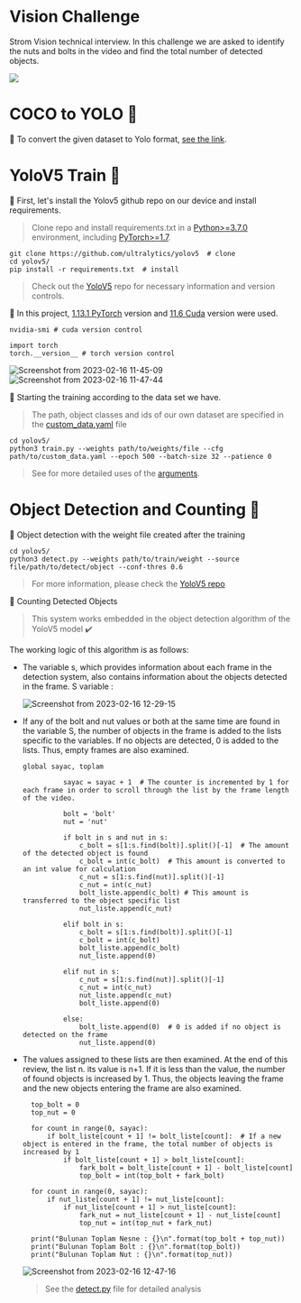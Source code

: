 # Vision Challenge
Strom Vision technical interview. In this challenge we are asked to identify the nuts and bolts in the video and find the total number of detected objects.

![](https://github.com/Hasan-atc/Stroma/blob/main/detect.gif)

# COCO to YOLO 🔷
🔻 To convert the given dataset to Yolo format, [see the link](https://github.com/pylabel-project/samples/blob/main/coco2yolov5.ipynb).

# YoloV5 Train :large_blue_diamond:
:small_red_triangle_down: First, let's install the Yolov5 github repo on our device and install requirements.
> Clone repo and install requirements.txt in a [Python>=3.7.0](https://www.python.org/) environment, including [PyTorch>=1.7](https://pytorch.org/get-started/locally/).
````
git clone https://github.com/ultralytics/yolov5  # clone
cd yolov5/
pip install -r requirements.txt  # install
````
> Check out the [YoloV5](https://github.com/ultralytics/yolov5) repo for necessary information and version controls.

🔻 In this project, [1.13.1 PyTorch](https://pytorch.org/get-started/locally/) version and [11.6 Cuda](https://developer.nvidia.com/cuda-11-6-0-download-archive) version were used.
````
nvidia-smi # cuda version control

import torch
torch.__version__ # torch version control
````
![Screenshot from 2023-02-16 11-45-09](https://user-images.githubusercontent.com/74008306/219313889-6cf31c44-eb21-4977-816b-c156bed16d38.png)
![Screenshot from 2023-02-16 11-47-44](https://user-images.githubusercontent.com/74008306/219314342-a2a45de0-f143-49ad-8150-9f47bd1c049a.png)

:small_red_triangle_down: Starting the training according to the data set we have.
> The path, object classes and ids of our own dataset are specified in the [custom_data.yaml](https://github.com/Hasan-atc/Stroma/blob/main/yolov5/custom_data.yaml) file


````
cd yolov5/
python3 train.py --weights path/to/weights/file --cfg path/to/custom_data.yaml --epoch 500 --batch-size 32 --patience 0
````
> See for more detailed uses of the [arguments](https://github.com/ultralytics/yolov5/blob/master/train.py).

# Object Detection and Counting 🔷
🔻 Object detection with the weight file created after the training
````
cd yolov5/
python3 detect.py --weights path/to/train/weight --source file/path/to/detect/object --conf-thres 0.6
````
> For more information, please check the [YoloV5 repo](https://github.com/ultralytics/yolov5)

🔻 Counting Detected Objects
> This system works embedded in the object detection algorithm of the YoloV5 model ✔️

The working logic of this algorithm is as follows:

- The variable s, which provides information about each frame in the detection system, also contains information about the objects detected in the frame. S variable :

  ![Screenshot from 2023-02-16 12-29-15](https://user-images.githubusercontent.com/74008306/219324654-00e86bbd-5edf-429e-8a55-93296b71d1a8.png)
  
- If any of the bolt and nut values or both at the same time are found in the variable S, the number of objects in the frame is added to the lists specific to the variables. If no objects are detected, 0 is added to the lists. Thus, empty frames are also examined.

  ````
  global sayac, toplam

            sayac = sayac + 1  # The counter is incremented by 1 for each frame in order to scroll through the list by the frame length of the video.

            bolt = 'bolt'
            nut = 'nut'

            if bolt in s and nut in s:
                c_bolt = s[1:s.find(bolt)].split()[-1]  # The amount of the detected object is found
                c_bolt = int(c_bolt)  # This amount is converted to an int value for calculation
                c_nut = s[1:s.find(nut)].split()[-1]
                c_nut = int(c_nut)
                bolt_liste.append(c_bolt) # This amount is transferred to the object specific list
                nut_liste.append(c_nut)

            elif bolt in s:
                c_bolt = s[1:s.find(bolt)].split()[-1]
                c_bolt = int(c_bolt)
                bolt_liste.append(c_bolt)
                nut_liste.append(0)

            elif nut in s:
                c_nut = s[1:s.find(nut)].split()[-1]
                c_nut = int(c_nut)
                nut_liste.append(c_nut)
                bolt_liste.append(0)

            else:
                bolt_liste.append(0)  # 0 is added if no object is detected on the frame
                nut_liste.append(0)
    ````

- The values assigned to these lists are then examined. At the end of this review, the list n. its value is n+1. If it is less than the value, the number of found objects is increased by 1. Thus, the objects leaving the frame and the new objects entering the frame are also examined.

  ````
    top_bolt = 0
    top_nut = 0

    for count in range(0, sayac):  
        if bolt_liste[count + 1] != bolt_liste[count]:  # If a new object is entered in the frame, the total number of objects is increased by 1
            if bolt_liste[count + 1] > bolt_liste[count]:
                fark_bolt = bolt_liste[count + 1] - bolt_liste[count]
                top_bolt = int(top_bolt + fark_bolt)

    for count in range(0, sayac):
        if nut_liste[count + 1] != nut_liste[count]:
            if nut_liste[count + 1] > nut_liste[count]:
                fark_nut = nut_liste[count + 1] - nut_liste[count]
                top_nut = int(top_nut + fark_nut)

    print("Bulunan Toplam Nesne : {}\n".format(top_bolt + top_nut))
    print("Bulunan Toplam Bolt : {}\n".format(top_bolt))
    print("Bulunan Toplam Nut : {}\n".format(top_nut))
  ````
  ![Screenshot from 2023-02-16 12-47-16](https://user-images.githubusercontent.com/74008306/219329564-352adc1a-e387-4ea9-b8bb-7fa457e74e0c.png)
  
  > See the [detect.py](https://github.com/Hasan-atc/Stroma/blob/main/yolov5/detect.py) file for detailed analysis
